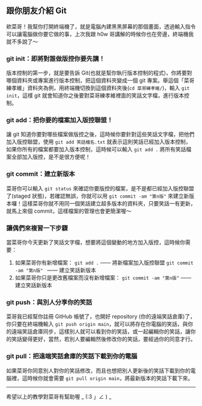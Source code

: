 ## 跟你朋友介紹 Git

欸菜哥！我幫你打開終端機了，就是電腦內建黑黑屏幕的那個畫面，透過輸入指令可以讓電腦做你要它做的事，上次我跟 h0w 哥講解的時候你也在旁邊，終端機我就不多說了～


### git init：即將對誰做版控你要先講！
版本控制的第一步，就是要告訴 Git(也就是幫你執行版本控制的程式)，你將要對哪個資料夾或專案進行版本控制，把這個資料夾變成一個 git 專案。舉這個「菜哥練孝維」資料夾為例，用終端機切換到這個資料夾後(`cd 菜哥練孝維/`)，輸入 `git init`，這樣 git 就會知道你之後要對菜哥練孝維裡面的笑話文字檔，進行版本控制。

### git add：把你要的檔案加入版控聯盟！
讓 git 知道你要對哪些檔案做版控之後，這時候你要針對這些笑話文字檔，把他們加入版控聯盟，使用 `git add 笑話檔名.txt` 就表示這則笑話已經加入版本控制，如果你所有的檔案都要加入版本控制，這時候可以輸入 `git add .` 將所有笑話檔案全部加入版控，是不是很方便呢！

### git commit：建立新版本
菜哥你可以輸入 `git status` 來確認你要版控的檔案，是不是都已經加入版控聯盟了(staged 狀態)，若確認無誤，你就可以用 `git commit -am "第n版"` 來建立新版本囉！這樣菜哥你就不用同一個笑話建立超多版本的資料夾，只要笑話一有更新，就馬上來個 commit，這樣檔案的管理也會更簡潔喔～

### 讓偶們來複習一下步驟
當菜哥你今天更新了笑話文字檔，想要將這個變動的地方加入版控，這時候你需要：
1. 如果菜哥你有新增檔案：
`git add .` —— 將新檔案加入版控聯盟
`git commit -am "第n版" ` —— 建立笑話新版本
2. 如果菜哥你只是更改舊檔案而沒有新增檔案：
`git commit -am "第n版"` —— 建立笑話新版本


### git push：與別人分享你的笑話
菜哥我已經幫你註冊 GitHub 帳號了，也開好 repository (你的遠端笑話倉庫)了，你只要在終端機輸入 `git push origin main`，就可以將存在你電腦的笑話，與你的遠端笑話倉庫同步，這樣別人就可以看到你的笑話，或一起編輯你的笑話，讓你的笑話變得更好，當然，若別人要編輯然後修改你的笑話，要經過你的同意才行。


### git pull：把遠端笑話倉庫的笑話下載到你的電腦
如果菜哥你同意別人對你的笑話修改，而且也想把別人更新後的笑話下載到你的電腦裡，這時候你就會需要 `git pull origin main`，將最新版本的笑話下載下來。

---

希望以上的教學對菜哥有幫助喔 _ (:3 」∠ ) _